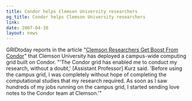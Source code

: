 ```yaml
---
title: Condor helps Clemson University researchers
og_title: Condor helps Clemson University researchers
link: 
date: 2007-04-30
layout: news
---
```


GRIDtoday reports in the article "<a href="http://www.gridtoday.com/grid/1536201.html">Clemson Researchers Get Boost From Condor</a>" that Clemson University has deployed a campus-wide computing grid built on Condor.  "'The Condor grid has enabled me to conduct my research, without a doubt,' [Assistant Professor] Kurz said. 'Before using the campus grid, I was completely without hope of completing the computational studies that my research required. As soon as I saw hundreds of my jobs running on the campus grid, I started sending love notes to the Condor team at Clemson.'"
